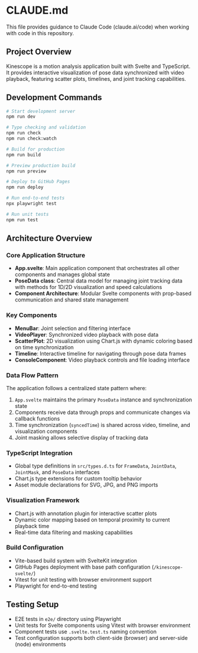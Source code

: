 # CLAUDE.md

This file provides guidance to Claude Code (claude.ai/code) when working with code in this repository.

## Project Overview

Kinescope is a motion analysis application built with Svelte and TypeScript. It provides interactive visualization of pose data synchronized with video playback, featuring scatter plots, timelines, and joint tracking capabilities.

## Development Commands

```bash
# Start development server
npm run dev

# Type checking and validation
npm run check
npm run check:watch

# Build for production
npm run build

# Preview production build
npm run preview

# Deploy to GitHub Pages
npm run deploy

# Run end-to-end tests
npx playwright test

# Run unit tests
npm run test
```

## Architecture Overview

### Core Application Structure

- **App.svelte**: Main application component that orchestrates all other components and manages global state
- **PoseData class**: Central data model for managing joint tracking data with methods for 1D/2D visualization and speed calculations
- **Component Architecture**: Modular Svelte components with prop-based communication and shared state management

### Key Components

- **MenuBar**: Joint selection and filtering interface
- **VideoPlayer**: Synchronized video playback with pose data
- **ScatterPlot**: 2D visualization using Chart.js with dynamic coloring based on time synchronization
- **Timeline**: Interactive timeline for navigating through pose data frames
- **ConsoleComponent**: Video playback controls and file loading interface

### Data Flow Pattern

The application follows a centralized state pattern where:

1. `App.svelte` maintains the primary `PoseData` instance and synchronization state
2. Components receive data through props and communicate changes via callback functions
3. Time synchronization (`syncedTime`) is shared across video, timeline, and visualization components
4. Joint masking allows selective display of tracking data

### TypeScript Integration

- Global type definitions in `src/types.d.ts` for `FrameData`, `JointData`, `JointMask`, and `PoseData` interfaces
- Chart.js type extensions for custom tooltip behavior
- Asset module declarations for SVG, JPG, and PNG imports

### Visualization Framework

- Chart.js with annotation plugin for interactive scatter plots
- Dynamic color mapping based on temporal proximity to current playback time
- Real-time data filtering and masking capabilities

### Build Configuration

- Vite-based build system with SvelteKit integration
- GitHub Pages deployment with base path configuration (`/kinescope-svelte/`)
- Vitest for unit testing with browser environment support
- Playwright for end-to-end testing

## Testing Setup

- E2E tests in `e2e/` directory using Playwright
- Unit tests for Svelte components using Vitest with browser environment
- Component tests use `.svelte.test.ts` naming convention
- Test configuration supports both client-side (browser) and server-side (node) environments
